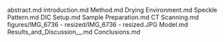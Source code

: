 abstract.md
introduction.md
Method.md
Drying Environment.md
Speckle Pattern.md
DIC Setup.md
Sample Preparation.md
CT Scanning.md
figures/IMG_6736 - resized/IMG_6736 - resized.JPG
Model.md
Results_and_Discussion__.md
Conclusions.md